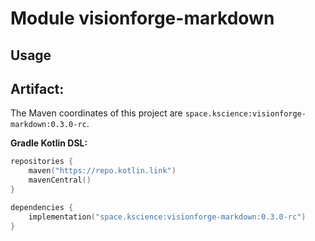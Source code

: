 # Module visionforge-markdown



## Usage

## Artifact:

The Maven coordinates of this project are `space.kscience:visionforge-markdown:0.3.0-rc`.

**Gradle Kotlin DSL:**
```kotlin
repositories {
    maven("https://repo.kotlin.link")
    mavenCentral()
}

dependencies {
    implementation("space.kscience:visionforge-markdown:0.3.0-rc")
}
```
